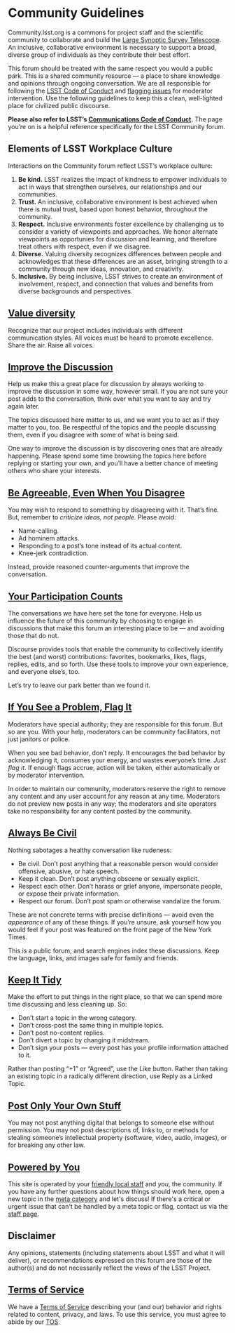 # Community Guidelines

Community.lsst.org is a commons for project staff and the scientific community to collaborate and build the [Large Synoptic Survey Telescope](http://www.lsst.org). An inclusive, collaborative environment is necessary to support a broad, diverse group of individuals as they contribute their best effort.

This forum should be treated with the same respect you would a public park. This is a shared community resource — a place to share knowledge and opinions through ongoing conversation. We are all responsible for following the [LSST Code of Conduct](https://docushare.lsstcorp.org/docushare/dsweb/Get/Document-24920) and [flagging issues](#flag-problems) for moderator intervention. Use the following guidelines to keep this a clean, well-lighted place for civilized public discourse.

**Please also refer to LSST’s [Communications Code of Conduct](https://docushare.lsstcorp.org/docushare/dsweb/Get/Document-24920).** The page you’re on is a helpful reference specifically for the LSST Community forum.

## Elements of LSST Workplace Culture

Interactions on the Community forum reflect LSST’s workplace culture:

1. **Be kind.** LSST realizes the impact of kindness to empower individuals to act in ways that strengthen ourselves, our relationships and our communities.
2. **Trust.** An inclusive, collaborative environment is best achieved when there is mutual trust, based upon honest behavior, throughout the community.
3. **Respect.** Inclusive environments foster excellence by challenging us to consider a variety of viewpoints and approaches. We honor alternate viewpoints as opportunies for discussion and learning, and therefore treat others with respect, even if we disagree.
4. **Diverse.** Valuing diversity recognizes differences between people and acknowledges that these differences are an asset, bringing strength to a community through new ideas, innovation, and creativity. 
5. **Inclusive.** By being inclusive, LSST strives to create an environment of involvement, respect, and connection that values and benefits from diverse backgrounds and perspectives.

<a name="diversity"></a>

## [Value diversity](diversity)

Recognize that our project includes individuals with different communication styles. All voices must be heard to promote excellence. Share the air. Raise all voices.

<a name="improve"></a>

## [Improve the Discussion](#improve)

Help us make this a great place for discussion by always working to improve the discussion in some way, however small. If you are not sure your post adds to the conversation, think over what you want to say and try again later.

The topics discussed here matter to us, and we want you to act as if they matter to you, too. Be respectful of the topics and the people discussing them, even if you disagree with some of what is being said.

One way to improve the discussion is by discovering ones that are already happening. Please spend some time browsing the topics here before replying or starting your own, and you’ll have a better chance of meeting others who share your interests.

<a name="agreeable"></a>

## [Be Agreeable, Even When You Disagree](#agreeable)

You may wish to respond to something by disagreeing with it. That’s fine. But, remember to _criticize ideas, not people_. Please avoid:

*   Name-calling.
*   Ad hominem attacks.
*   Responding to a post’s tone instead of its actual content.
*   Knee-jerk contradiction.

Instead, provide reasoned counter-arguments that improve the conversation.

<a name="participate"></a>

## [Your Participation Counts](#participate)

The conversations we have here set the tone for everyone. Help us influence the future of this community by choosing to engage in discussions that make this forum an interesting place to be &mdash; and avoiding those that do not.

Discourse provides tools that enable the community to collectively identify the best (and worst) contributions: favorites, bookmarks, likes, flags, replies, edits, and so forth. Use these tools to improve your own experience, and everyone else’s, too.

Let’s try to leave our park better than we found it.

<a name="flag-problems"></a>

## [If You See a Problem, Flag It](#flag-problems)

Moderators have special authority; they are responsible for this forum. But so are you. With your help, moderators can be community facilitators, not just janitors or police.

When you see bad behavior, don’t reply. It encourages the bad behavior by acknowledging it, consumes your energy, and wastes everyone’s time. _Just flag it_. If enough flags accrue, action will be taken, either automatically or by moderator intervention.

In order to maintain our community, moderators reserve the right to remove any content and any user account for any reason at any time. Moderators do not preview new posts in any way; the moderators and site operators take no responsibility for any content posted by the community.

<a name="be-civil"></a>

## [Always Be Civil](#be-civil)

Nothing sabotages a healthy conversation like rudeness:

*   Be civil. Don’t post anything that a reasonable person would consider offensive, abusive, or hate speech.
*   Keep it clean. Don’t post anything obscene or sexually explicit.
*   Respect each other. Don’t harass or grief anyone, impersonate people, or expose their private information.
*   Respect our forum. Don’t post spam or otherwise vandalize the forum.

These are not concrete terms with precise definitions &mdash; avoid even the _appearance_ of any of these things. If you’re unsure, ask yourself how you would feel if your post was featured on the front page of the New York Times.

This is a public forum, and search engines index these discussions. Keep the language, links, and images safe for family and friends.

<a name="keep-tidy"></a>

## [Keep It Tidy](#keep-tidy)

Make the effort to put things in the right place, so that we can spend more time discussing and less cleaning up. So:

*   Don’t start a topic in the wrong category.
*   Don’t cross-post the same thing in multiple topics.
*   Don’t post no-content replies.
*   Don’t divert a topic by changing it midstream.
*   Don’t sign your posts &mdash; every post has your profile information attached to it.

Rather than posting “+1” or “Agreed”, use the Like button. Rather than taking an existing topic in a radically different direction, use Reply as a Linked Topic.

<a name="stealing"></a>

## [Post Only Your Own Stuff](#stealing)

You may not post anything digital that belongs to someone else without permission. You may not post descriptions of, links to, or methods for stealing someone’s intellectual property (software, video, audio, images), or for breaking any other law.

<a name="power"></a>

## [Powered by You](#power)

This site is operated by your [friendly local staff](/about) and *you*, the community. If you have any further questions about how things should work here, open a new topic in the [meta category](/c/meta) and let's discuss! If there's a critical or urgent issue that can't be handled by a meta topic or flag, contact us via the [staff page](/about).

<a name="tos"></a>

## Disclaimer

Any opinions, statements (including statements about LSST and what it will deliver), or recommendations expressed on this forum are those of the author(s) and do not necessarily reflect the views of the LSST Project.

## [Terms of Service](#tos)

We have a [Terms of Service](/tos) describing your (and our) behavior and rights related to content, privacy, and laws. To use this service, you must agree to abide by our [TOS](/tos).
